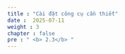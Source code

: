 ```yaml
---
title : "Cài đặt công cụ cần thiết"
date :  2025-07-11 
weight : 3
chapter : false
pre : " <b> 2.3</b> "
---
```


